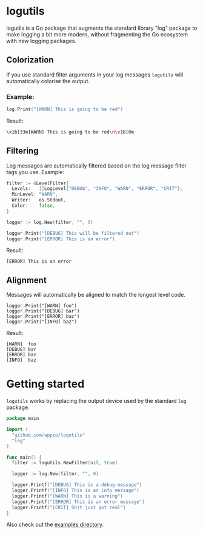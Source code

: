 # logutils

logutils is a Go package that augments the standard library "log" package
to make logging a bit more modern, without fragmenting the Go ecosystem
with new logging packages.

## Colorization

If you use standard filter arguments in your log messages `logutils` will automatically colorise the output.

### Example:

```go
log.Print("[WARN] This is going to be red")
```

Result:

```bash
\x1b[33m[WARN] This is going to be red\n\x1b[0m
```

## Filtering

Log messages are automatically filtered based on the log message filter tags you use. Example:

```go
filter := &LevelFilter{
  Levels:   []LogLevel{"DEBUG", "INFO", "WARN", "ERROR", "CRIT"},
  MinLevel: "WARN",
  Writer:   os.Stdout,
  Color:    false,
}

logger := log.New(filter, "", 0)

logger.Print("[DEBUG] This will be filtered out")
logger.Print("[ERROR] This is an error")
```

Result:

```
[ERROR] This is an error
```

## Alignment

Messages will automatically be aligned to match the longest level code.

```
logger.Print("[WARN] foo")
logger.Print("[DEBUG] bar")
logger.Print("[ERROR] baz")
logger.Print("[INFO] baz")
```

Result:

```
[WARN]  foo
[DEBUG] bar
[ERROR] baz
[INFO]  baz
```

# Getting started

`logutils` works by replacing the output device used by the standard `log` package.

```go
package main

import (
  "github.com/appio/logutils"
  "log"
)

func main() {
  filter := logutils.NewFilter(nil, true)

  logger := log.New(filter, "", 0)

  logger.Printf("[DEBUG] This is a debug message")
  logger.Printf("[INFO] This is an info message")
  logger.Printf("[WARN] This is a warning")
  logger.Printf("[ERROR] This is an error message")
  logger.Printf("[CRIT] Sh!t just got real")
}
```

Also check out the [examples directory](/examples).
